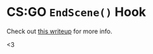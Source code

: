 # CS:GO `EndScene()` Hook

Check out [this writeup](http://bananamafia.dev/post/d3dhook/) for more info.

<3

